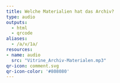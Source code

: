 ```yaml
---
title: Welche Materialien hat das Archiv?
type: audio
outputs:
  - html
  - qrcode
aliases:
  - /a/v/1a/
resources:
- name: audio
  src: "Vitrine_Archiv-Materialen.mp3"
qr-icon: comment.svg
qr-icon-color: '#808080'
---
```

